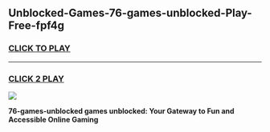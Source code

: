 
## Unblocked-Games-76-games-unblocked-Play-Free-fpf4g
<h3>
<a href="https://premium76.site?title=76-games-unblocked&ref=23A">CLICK TO PLAY</a></h3>
<hr>

<h3>
<a href="https://premium76.site?title=76-games-unblocked&ref=23A">CLICK 2 PLAY</a>
  
</h3>

<a href="https://premium76.site?title=76-games-unblocked&ref=23A"><img src="https://clearcache.store/games.png"></a>


**76-games-unblocked games unblocked: Your Gateway to Fun and Accessible Online Gaming**
